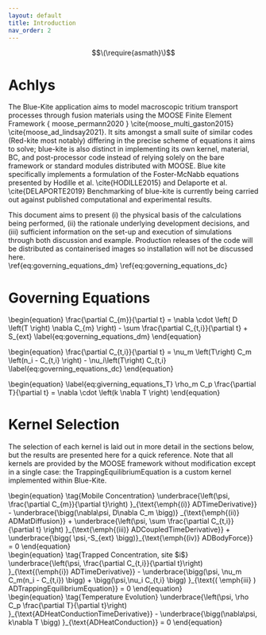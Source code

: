 ```yaml
---
layout: default
title: Introduction
nav_order: 2
---
```


$$\(\require{asmath}\)$$
# Achlys
The Blue-Kite application aims to model macroscopic tritium transport processes through fusion materials using the MOOSE Finite Element Framework { moose_permann2020 } \cite{moose_multi_gaston2015} \cite{moose_ad_lindsay2021}. It sits amongst a small suite of similar codes (Red-kite most notably) differing in the precise scheme of equations it aims to solve; blue-kite is also distinct in implementing its own kernel, material, BC, and post-processor code instead of relying solely on the bare framework or standard modules distributed with MOOSE. Blue kite specifically implements a formulation of the Foster-McNabb equations presented by Hodille et al. \cite{HODILLE2015} and Delaporte et al. \cite{DELAPORTE2019} Benchmarking of blue-kite is currently being carried out against published computational and experimental results.

This document aims to present (i) the physical basis of the calculations being performed, (ii) the rationale underlying development decisions, and (iii) sufficient information on the set-up and execution of simulations through both discussion and example. Production releases of the code will be distributed as containerised images so installation will not be discussed here.  
\ref{eq:governing_equations_dm} \ref{eq:governing_equations_dc}

# Governing Equations
\begin{equation}
\frac{\partial C_{m}}{\partial t} = \nabla  \cdot \left( D \left(T \right) \nabla  C_{m} \right) - \sum \frac{\partial C_{t,i}}{\partial t} + S_{ext}
\label{eq:governing_equations_dm}
\end{equation}

\begin{equation}
\frac{\partial C_{t,i}}{\partial t} = \nu_m \left(T\right) C_m \left(n_i - C_{t,i} \right) - \nu_i\left(T\right) C_{t,i} 
\label{eq:governing_equations_dc}
\end{equation}

\begin{equation}
\label{eq:giverning_equations_T}
\rho_m C_p \frac{\partial T}{\partial t} = \nabla \cdot \left(k \nabla T \right)
\end{equation}

# Kernel Selection
The selection of each kernel is laid out in more detail in the sections below, but the results are presented here for a quick reference. Note that all kernels are provided by the MOOSE framework without modification except in a single case: the TrappingEquilibriumEquation is a custom kernel implemented within Blue-Kite. 

<div>
\begin{equation}
\tag{Mobile Concentration}
\underbrace{\left(\psi, \frac{\partial C_{m}}{\partial t}\right) }_{\text{\emph{(i)} ADTimeDerivative}}
- \underbrace{\bigg(\nabla\psi, D\nabla C_m \bigg)} _{\text{\emph{(ii)} ADMatDiffusion}}
+ \underbrace{\left(\psi, \sum \frac{\partial C_{t,i}}{\partial t} \right) }_{\text{\emph{(iii)} ADCoupledTimeDerivative}}
+ \underbrace{\bigg( \psi,-S_{ext} \bigg)}_{\text{\emph{(iv)} ADBodyForce}} = 0
\end{equation}
</div>

<div>
\begin{equation}
\tag{Trapped Concentration, site $i$}
\underbrace{\left(\psi, \frac{\partial C_{t,i}}{\partial t}\right) }_{\text{(\emph{i}) ADTimeDerivative}}
- \underbrace{\bigg(\psi, \nu_m C_m(n_i - C_{t,i}) \bigg) 
+ \bigg(\psi,\nu_i C_{t,i}  \bigg) }_{\text{( \emph{iii} )  ADTrappingEquilibriumEquation}}
= 0
\end{equation}</div> 

<div>
\begin{equation}
\tag{Temperature Evolution}
\underbrace{\left(\psi, \rho C_p \frac{\partial T}{\partial t}\right) }_{\text{ADHeatConductionTimeDerivative}}
- \underbrace{\bigg(\nabla\psi, k\nabla T \bigg)  }_{\text{ADHeatConduction}} = 0
\end{equation}</div>

